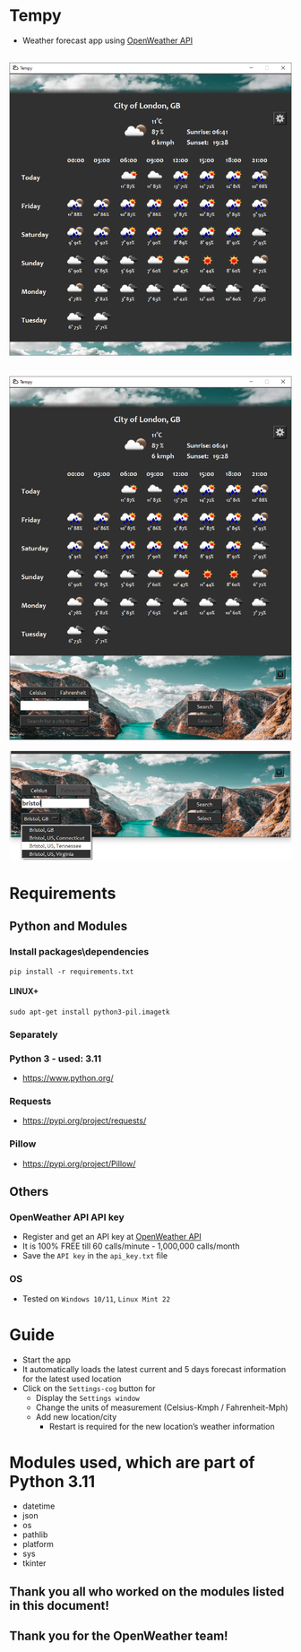 # Tempy 
- Weather forecast app using [OpenWeather API](https://openweathermap.org/)
<br>
<div align="center">
    <img src="docs/screenshot/main.png"</img> 
</div>
<br>
<br>
<div align="center">
    <img src="docs/screenshot/main_with_settings.png"</img> 
</div>
<br>
<div align="center">
    <img src="docs/screenshot/settings.png"</img> 
</div>

# Requirements
## Python and Modules
### Install packages\dependencies
```
pip install -r requirements.txt
```
#### LINUX+
`sudo apt-get install python3-pil.imagetk`

### Separately
### Python 3 - used: 3.11
- https://www.python.org/

### Requests
- https://pypi.org/project/requests/

### Pillow
- https://pypi.org/project/Pillow/

## Others
### OpenWeather API API key
- Register and get an API key at [OpenWeather API](https://openweathermap.org/)
- It is 100% FREE till 60 calls/minute - 1,000,000 calls/month
- Save the `API key` in the `api_key.txt` file

### OS
- Tested on `Windows 10/11`, `Linux Mint 22`

# Guide
- Start the app
- It automatically loads the latest current and 5 days forecast information for the latest used location
- Click on the `Settings-cog` button for
    - Display the `Settings window`
    - Change the units of measurement (Celsius-Kmph / Fahrenheit-Mph)
    - Add new location/city
        - Restart is required for the new location’s weather information

# Modules used, which are part of Python 3.11
- datetime
- json
- os
- pathlib
- platform
- sys
- tkinter

## Thank you all who worked on the modules listed in this document!
## Thank you for the OpenWeather team!